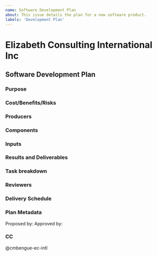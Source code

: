 ```yaml
---
name: Software Development Plan
about: This issue details the plan for a new software product.
labels: 'Development Plan'
---
```

# Elizabeth Consulting International Inc
## Software Development Plan
### Purpose
<!--- State the purpose of this software product. What are the overall goals and objectives. -->
### Cost/Benefits/Risks
<!--- Analyze the cost/benefits/risks associated with the proposal. -->
### Producers
<!--- List the resources and personnel required to implement the Proposal. -->
### Components
<!--- Describe the main components of the software solution. -->
### Inputs
<!--- Describe the inputs to the software solution. -->
### Results and Deliverables
<!--- Describe the key results, deliverables, quality expectations, and performance metrics. -->
### Task breakdown
<!--- A preliminary list of PRs and a preliminary timeline of PRs, milestones, and key results.
- [ ] Task/PR 1
- [ ] Task/PR 2 -->
### Reviewers
<!--- Name the reviewers of this software product.  -->
### Delivery Schedule
<!--- Estimate the delivery of interim products and the final product.  
- Delivery Date: YYYY-MM-DD HH:MM:SS
-->
### Plan Metadata
Proposed by:
Approved by:
### CC
@cmbengue-ec-intl
